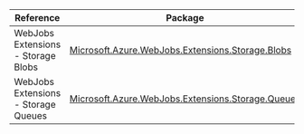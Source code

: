 | Reference | Package | Source |
|---|---|---|
|WebJobs Extensions - Storage Blobs|[Microsoft.Azure.WebJobs.Extensions.Storage.Blobs](https://www.nuget.org/packages/Microsoft.Azure.WebJobs.Extensions.Storage.Blobs)|[Github](https://github.com/Azure/azure-sdk-for-net/blob/main/sdk/storage/Microsoft.Azure.WebJobs.Extensions.Storage.Blobs)|
|WebJobs Extensions - Storage Queues|[Microsoft.Azure.WebJobs.Extensions.Storage.Queues](https://www.nuget.org/packages/Microsoft.Azure.WebJobs.Extensions.Storage.Queues)|[Github](https://github.com/Azure/azure-sdk-for-net/blob/main/sdk/storage/Microsoft.Azure.WebJobs.Extensions.Storage.Queues)|
